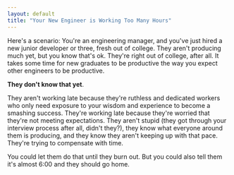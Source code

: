 ```yaml
---
layout: default
title: "Your New Engineer is Working Too Many Hours"
---
```


Here's a scenario: You're an engineering manager, and you've just hired a new junior developer or three, fresh out of college.
They aren't producing much yet, but you know that's ok.
They're right out of college, after all.
It takes some time for new graduates to be productive the way you expect other engineers to be productive.

**They don't know that yet**.

They aren't working late because they're ruthless and dedicated workers who only need exposure to your wisdom and experience to become a smashing success.
They're working late because they're worried that they're not meeting expectations.
They aren't stupid (they got through your interview process after all, didn't they?), they know what everyone around them is producing, and they know they aren't keeping up with that pace.
They're trying to compensate with time.

You could let them do that until they burn out. But you could also tell them it's almost 6:00 and they should go home. 

